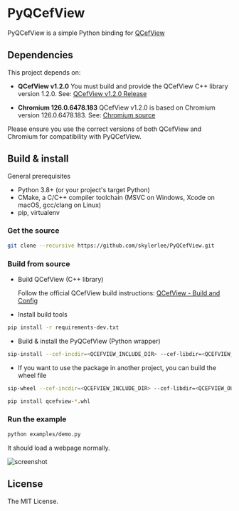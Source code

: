 # PyQCefView

PyQCefView is a simple Python binding for [QCefView](https://github.com/CefView/QCefView)

## Dependencies

This project depends on:

- **QCefView v1.2.0**
  You must build and provide the QCefView C++ library version 1.2.0.
  See: [QCefView v1.2.0 Release](https://github.com/CefView/QCefView/tree/v1.2.0)

- **Chromium 126.0.6478.183**
  QCefView v1.2.0 is based on Chromium version 126.0.6478.183.
  See: [Chromium source](https://github.com/chromium/chromium/tree/126.0.6478.183)

Please ensure you use the correct versions of both QCefView and Chromium for compatibility with PyQCefView.

## Build & install

General prerequisites
- Python 3.8+ (or your project's target Python)
- CMake, a C/C++ compiler toolchain (MSVC on Windows, Xcode on macOS, gcc/clang on Linux)
- pip, virtualenv

### Get the source

```sh
git clone --recursive https://github.com/skylerlee/PyQCefView.git
```

### Build from source

- Build QCefView (C++ library)

  Follow the official QCefView build instructions:
  [QCefView - Build and Config](https://cefview.github.io/QCefView/md_docs_201-_build_and_config.html)

- Install build tools

```sh
pip install -r requirements-dev.txt
```

- Build & install the PyQCefView (Python wrapper)

```sh
sip-install --cef-incdir=<QCEFVIEW_INCLUDE_DIR> --cef-libdir=<QCEFVIEW_OUTPUT_DIR> --cef-lib=QCefView [--verbose]
```

- If you want to use the package in another project, you can build the wheel file

```sh
sip-wheel --cef-incdir=<QCEFVIEW_INCLUDE_DIR> --cef-libdir=<QCEFVIEW_OUTPUT_DIR> --cef-lib=QCefView [--verbose]

pip install qcefview-*.whl
```

### Run the example

```sh
python examples/demo.py
```

It should load a webpage normally.

![screenshot](https://github.com/user-attachments/assets/a8658388-b91a-4997-972e-bd28ee03a2cd)

## License

The MIT License.

